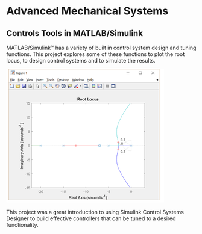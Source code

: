 # Advanced Mechanical Systems
## Controls Tools in MATLAB/Simulink

MATLAB/Simulink™ has a variety of built in control system design and tuning 
functions. This project explores some of these functions to plot the root locus, 
to design control systems and to simulate the results. 

![alt text](https://github.com/bztighe/Images/blob/master/root%20locus.png "Root Locus")

This project was a great introduction to using Simulink Control Systems Designer to build effective controllers that can be tuned to a desired functionality. 
